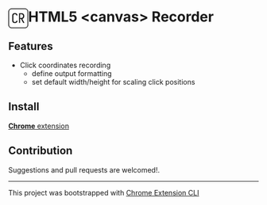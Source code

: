 # <img src="public/icons/icon_48.png" width="40" align="left"> HTML5 &lt;canvas&gt; Recorder

## Features

- Click coordinates recording
    - define output formatting
    - set default width/height for scaling click positions

## Install

[**Chrome** extension]()

## Contribution

Suggestions and pull requests are welcomed!.

---

This project was bootstrapped with [Chrome Extension CLI](https://github.com/dutiyesh/chrome-extension-cli)

